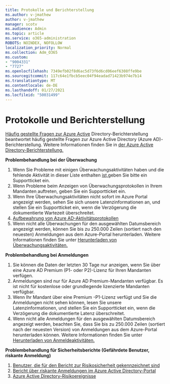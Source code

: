 ```yaml
---
title: Protokolle und Berichterstellung
ms.author: v-jmathew
author: v-jmathew
manager: scotv
ms.audience: Admin
ms.topic: article
ms.service: o365-administration
ROBOTS: NOINDEX, NOFOLLOW
localization_priority: Normal
ms.collection: Adm_O365
ms.custom:
- "9004331"
- "7727"
ms.openlocfilehash: 7349efb02f8d6ac5d73f6d6cd06eef6308ffe9be
ms.sourcegitcommit: 117c64e1fbcb5eec04f94eadad71423b974e7b14
ms.translationtype: MT
ms.contentlocale: de-DE
ms.lasthandoff: 01/27/2021
ms.locfileid: "50031499"
---
```

# <a name="logs-and-reporting"></a>Protokolle und Berichterstellung

[Häufig gestellte Fragen zur Azure Active](https://docs.microsoft.com/azure/active-directory/active-directory-reporting-faq) Directory-Berichterstellung beantwortet häufig gestellte Fragen zur Azure Active Directory (Azure AD)-Berichterstellung. Weitere Informationen finden Sie in [der Azure Active Directory-Berichterstellung.](https://docs.microsoft.com/azure/active-directory/reports-monitoring/overview-reports)

**Problembehandlung bei der Überwachung**

1. Wenn Sie Probleme mit einigen Überwachungsaktivitäten haben und die fehlende Aktivität in dieser Liste enthalten [ist,](https://docs.microsoft.com/azure/active-directory/reports-monitoring/reference-audit-activities)geben Sie bitte ein Supportticket ein.
2. Wenn Probleme beim Anzeigen von Überwachungsprotokollen in Ihrem Mandanten auftreten, geben Sie ein Supportticket ein.
3. Wenn Ihre Überwachungsaktivitäten nicht sofort im Azure Portal [](https://docs.microsoft.com/azure/active-directory/reports-monitoring/reference-reports-latencies) angezeigt werden, sehen Sie sich unsere Latenzinformationen an, und stellen Sie ein Supportticket ein, wenn die Verzögerung die dokumentierte Wartezeit überschreitet.
4. [Aufbewahrung von Azure AD-Aktivitätsprotokollen](https://docs.microsoft.com/azure/active-directory/reports-monitoring/reference-reports-data-retention)
5. Wenn nicht alle Überwachungen für den ausgewählten Datumsbereich angezeigt werden, können Sie bis zu 250.000 Zeilen (sortiert nach den neuesten) Anmeldungen aus dem Azure-Portal herunterladen. Weitere Informationen finden Sie unter [Herunterladen von Überwachungsaktivitäten.](https://docs.microsoft.com/azure/active-directory/reports-monitoring/quickstart-download-audit-report)

**Problembehandlung bei Anmeldungen**

1. Sie können die Daten der letzten 30 Tage nur anzeigen, wenn Sie über eine Azure AD Premium (P1- oder P2)-Lizenz für Ihren Mandanten verfügen.
2. Anmeldungen sind nur für Azure AD Premium-Mandanten verfügbar. Es ist nicht für kostenlose oder grundlegende lizenzierte Mandanten verfügbar.
3. Wenn Ihr Mandant über eine Premium -P1-Lizenz verfügt und [](https://docs.microsoft.com/azure/active-directory/reports-monitoring/reference-reports-latencies) Sie die Anmeldungen nicht sehen können, lesen Sie unsere Latenzinformationen, und stellen Sie ein Supportticket ein, wenn die Verzögerung die dokumentierte Latenz überschreitet.
4. Wenn nicht alle Anmeldungen für den ausgewählten Datumsbereich angezeigt werden, beachten Sie, dass Sie bis zu 250.000 Zeilen (sortiert nach der neuesten Version) von Anmeldungen aus dem Azure-Portal herunterladen können. Weitere Informationen finden Sie unter [Herunterladen von Anmeldeaktivitäten.](https://docs.microsoft.com/azure/active-directory/reports-monitoring/concept-sign-ins#download-sign-in-activities)

**Problembehandlung für Sicherheitsberichte (Gefährdete Benutzer, riskante Anmeldung)**

1. [Benutzer, die für den Bericht zur Risikosicherheit gekennzeichnet sind](https://docs.microsoft.com/azure/active-directory/reports-monitoring/concept-user-at-risk)
2. [Bericht über riskante Anmeldungen im Azure Active Directory-Portal](https://docs.microsoft.com/azure/active-directory/reports-monitoring/concept-risky-sign-ins)
3. [Azure Active Directory-Risikoereignisse](https://docs.microsoft.com/azure/active-directory/reports-monitoring/concept-risk-events)
